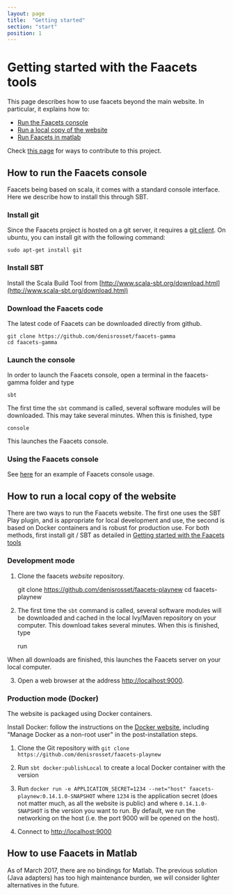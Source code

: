```yaml
---
layout: page
title:  "Getting started"
section: "start"
position: 1
---
```


# Getting started with the Faacets tools

This page describes how to use faacets beyond the main website. In particular, it explains how to:
 - [Run the Faacets console](#how-to-run-the-faacets-console)
 - [Run a local copy of the website](#how-to-run-a-local-copy-of-the-website)
 - [Run Faacets in matlab](#how-to-use-faacets-in-matlab)
 
Check [this page](contributing.html) for ways to contribute to this project.


## How to run the Faacets console
Faacets being based on scala, it comes with a standard console interface. Here we describe how to install this through SBT.

### Install git
Since the Faacets project is hosted on a git server, it requires a [git client](https://git-scm.com/downloads). On ubuntu, you can install git with the following command:

    sudo apt-get install git

### Install SBT
Install the Scala Build Tool from [http://www.scala-sbt.org/download.html](http://www.scala-sbt.org/download.html)

### Download the Faacets code
The latest code of Faacets can be downloaded directly from github.

    git clone https://github.com/denisrosset/faacets-gamma
    cd faacets-gamma

### Launch the console
In order to launch the Faacets console, open a terminal in the faacets-gamma folder and type

    sbt

The first time the `sbt` command is called, several software modules will be downloaded. This may take several minutes. When this is finished, type

    console

This launches the Faacets console.

### Using the Faacets console
See [here](console/example.html) for an example of Faacets console usage.


## How to run a local copy of the website

There are two ways to run the Faacets website. 
The first one uses the SBT Play plugin, and is appropriate for local development and use, the second is based on Docker containers and is robust for production use.
For both methods, first install git / SBT  as detailed in [Getting started with the Faacets tools](#getting-started-with-the-faacets-tools) 

### Development mode

1) Clone the faacets *website* repository.

    git clone https://github.com/denisrosset/faacets-playnew
    cd faacets-playnew


2) The first time the `sbt` command is called, several software modules will be downloaded and cached in the local Ivy/Maven repository on your computer. This download takes several minutes. When this is finished, type

    run

When all downloads are finished, this launches the Faacets server on your local computer.

3) Open a web browser at the address [http://localhost:9000](http://localhost:9000).


### Production mode (Docker)

The website is packaged using Docker containers.

Install Docker: follow the instructions on the [Docker website](https://www.docker.com), including
"Manage Docker as a non-root user" in the post-installation steps.

1) Clone the Git repository with `git clone https://github.com/denisrosset/faacets-playnew`

2) Run `sbt docker:publishLocal` to create a local Docker container with the version

3) Run `docker run -e APPLICATION_SECRET=1234 --net="host" faacets-playnew:0.14.1.0-SNAPSHOT`
   where `1234` is the application secret (does not matter much, as all the website is public)
   and where `0.14.1.0-SNAPSHOT` is the version you want to run. By default, we run the networking
   on the host (i.e. the port 9000 will be opened on the host).

4) Connect to [http://localhost:9000](http://localhost:9000)

## How to use Faacets in Matlab

As of March 2017, there are no bindings for Matlab. 
The previous solution (Java adapters) has too high maintenance burden, we will consider lighter alternatives in the future. 

